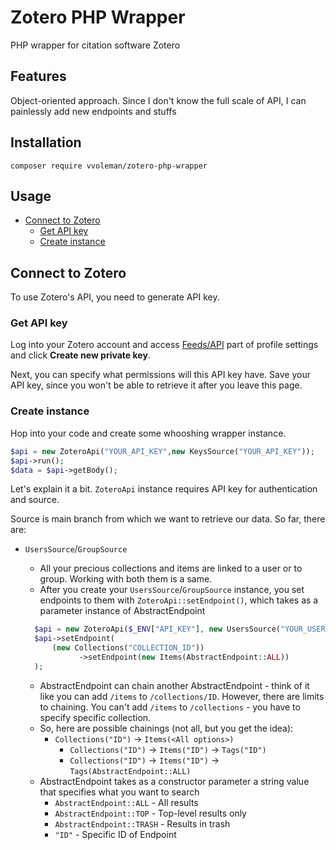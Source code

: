 Zotero PHP Wrapper
=============

PHP wrapper for citation software Zotero

Features
------------

Object-oriented approach. Since I don't know the full scale of API, I can painlessly add new endpoints and stuffs

Installation
------------

`composer require vvoleman/zotero-php-wrapper`


Usage
-----

- [Connect to Zotero](#connect-to-zotero)
	- [Get API key](#get-api-key)
	- [Create instance](#create-instance)

## Connect to Zotero

To use Zotero's API, you need to generate API key.

### Get API key

Log into your Zotero account and access [Feeds/API](https://www.zotero.org/settings/keys) part of profile settings and
click **Create new private key**.

Next, you can specify what permissions will this API key have. Save your API key, since you won't be able to retrieve it
after you leave this page.

### Create instance

Hop into your code and create some whooshing wrapper instance.

```php
$api = new ZoteroApi("YOUR_API_KEY",new KeysSource("YOUR_API_KEY"));
$api->run();
$data = $api->getBody();
```

Let's explain it a bit.
`ZoteroApi` instance requires API key for authentication and source.

Source is main branch from which we want to retrieve our data. So far, there are:

- `UsersSource`/`GroupSource`
	- All your precious collections and items are linked to a user or to group. Working with both them is a same.
	- After you create your `UsersSource`/`GroupSource` instance, you set endpoints to them
	  with `ZoteroApi::setEndpoint()`, which takes as a parameter instance of AbstractEndpoint

    ```php
      $api = new ZoteroApi($_ENV["API_KEY"], new UsersSource("YOUR_USER_ID"));
      $api->setEndpoint(
          (new Collections("COLLECTION_ID"))
                ->setEndpoint(new Items(AbstractEndpoint::ALL))
      );
    ```

	- AbstractEndpoint can chain another AbstractEndpoint - think of it like you can add `/items` to `/collections/ID`.
	  However, there are limits to chaining. You can't add `/items` to `/collections` - you have to specify specific
	  collection.
	- So, here are possible chainings (not all, but you get the idea):
		- `Collections("ID")` -> `Items(<All options>)`
			- `Collections("ID")` -> `Items("ID")` -> `Tags("ID")`
			- `Collections("ID")` -> `Items("ID")` -> `Tags(AbstractEndpoint::ALL)`
	- AbstractEndpoint takes as a constructor parameter a string value that specifies what you want to search
		- `AbstractEndpoint::ALL` - All results
		- `AbstractEndpoint::TOP` - Top-level results only
		- `AbstractEndpoint::TRASH` - Results in trash
		- `"ID"` - Specific ID of Endpoint
